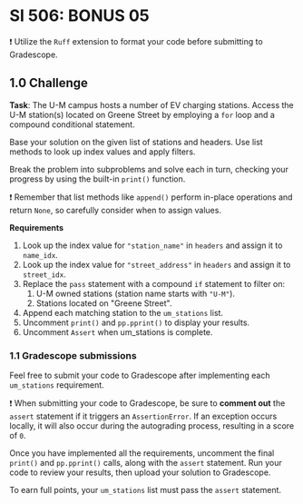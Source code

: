 
# SI 506: BONUS 05

:exclamation: Utilize the `Ruff` extension to format your code before submitting to Gradescope.

## 1.0 Challenge

__Task__: The U-M campus hosts a number of EV charging stations. Access the U-M station(s) located on Greene Street by employing a `for` loop and a compound conditional statement.

Base your solution on the given list of stations and headers. Use list methods to look up index values and apply filters.

Break the problem into subproblems and solve each in turn, checking your progress by using the built-in `print()` function.

:exclamation: Remember that list methods like `append()` perform in-place operations and return `None`, so carefully consider when to assign values.

__Requirements__

1. Look up the index value for `"station_name"` in `headers` and assign it to `name_idx`.
2. Look up the index value for `"street_address"` in `headers` and assign it to `street_idx`.
3. Replace the `pass` statement with a compound `if` statement to filter on:
   1. U-M owned stations (station name starts with `"U-M"`).
   2. Stations located on "Greene Street".
4. Append each matching station to the `um_stations` list.
5. Uncomment `print()` and `pp.pprint()` to display your results.
6. Uncomment `Assert` when um_stations is complete.

### 1.1 Gradescope submissions

Feel free to submit your code to Gradescope after implementing each `um_stations` requirement.

:exclamation: When submitting your code to Gradescope, be sure to __comment out__ the `assert` statement if it triggers an `AssertionError`. If an exception occurs locally, it will also occur during the autograding process, resulting in a score of `0`.

Once you have implemented all the requirements, uncomment the final `print()` and `pp.pprint()` calls, along with the `assert` statement. Run your code to review your results, then upload your solution to Gradescope.

To earn full points, your `um_stations` list must pass the `assert` statement.
